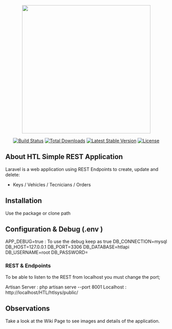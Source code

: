 <p align="center"><a href="https://laravel.com" target="_blank"><img src="https://raw.githubusercontent.com/laravel/art/master/logo-lockup/5%20SVG/2%20CMYK/1%20Full%20Color/laravel-logolockup-cmyk-red.svg" width="400"></a></p>

<p align="center">
<a href="https://travis-ci.org/laravel/framework"><img src="https://travis-ci.org/laravel/framework.svg" alt="Build Status"></a>
<a href="https://packagist.org/packages/laravel/framework"><img src="https://poser.pugx.org/laravel/framework/d/total.svg" alt="Total Downloads"></a>
<a href="https://packagist.org/packages/laravel/framework"><img src="https://poser.pugx.org/laravel/framework/v/stable.svg" alt="Latest Stable Version"></a>
<a href="https://packagist.org/packages/laravel/framework"><img src="https://poser.pugx.org/laravel/framework/license.svg" alt="License"></a>
</p>

## About HTL Simple REST Application

Laravel is a web application using REST Endpoints to create, update and delete:

- Keys / Vehicles / Tecnicians / Orders


## Installation

Use the package or clone path

## Configuration & Debug (.env ) 

APP_DEBUG=true : To use the debug keep as true
DB_CONNECTION=mysql
DB_HOST=127.0.0.1
DB_PORT=3306
DB_DATABASE=htlapi
DB_USERNAME=root
DB_PASSWORD=

### REST & Endpoints

To be able to listen to the REST from localhost you must change the port;

Artisan Server : php artisan serve --port 8001
Localhost : http://localhost/HTL/htlsys/public/


## Observations

Take a look at the Wiki Page to see images and details of the application.


